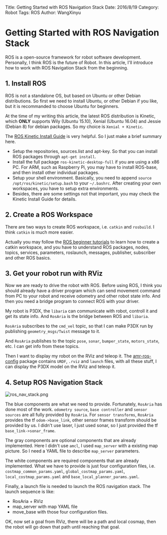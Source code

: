 Title: Getting Started with ROS Navigation Stack
Date: 2016/8/19
Category: Robot
Tags: ROS
Author: WangXinyu
# Getting Started with ROS Navigation Stack
ROS is a open-source framework for robot software development. Personally, I think ROS is the future of Robot. In this article, I'll introduce how to work with ROS Navigation Stack from the beginning.

## 1. Install ROS
ROS is not a standalone OS, but based on Ubuntu or other Debian distributions. So first we need to install Ubuntu, or other Debian if you like, but it is recommanded to choose Ubuntu for beginners.

At the time of my writing this article, the latest ROS distribution is Kinetic, which **ONLY** supports Wily (Ubuntu 15.10), Xenial (Ubuntu 16.04) and Jessie (Debian 8) for debian packages. So my choice is `Xenial + Kinetic`.

The [ROS Kinetic Install Guide](http://wiki.ros.org/kinetic/Installation/Ubuntu) is very helpful. So I just make a brief summary here.

- Setup the repositories, sources.list and apt-key. So that you can install ROS packages through `apt-get install`.
- Install the full package `ros-kinetic-desktop-full` if you are using a x86 PC. For ARM, such as Raspberry Pi, you may have to install ROS-base, and then install other individual packages.
- Setup your shell environment. Basically, you need to append `source /opt/ros/kinetic/setup.bash` to your `~/.bashrc`. After creating your own workspaces, you have to setup extra environments.
- Besides, there are some settings not that important, you may check the Kinetic Install Guide for details. 

## 2. Create a ROS Workspace
There are two ways to create ROS workspace, i.e. `catkin` and `rosbuild`. I think `catkin` is much more easier.

Actually you may follow the [ROS beginner tutorials](http://wiki.ros.org/ROS/Tutorials) to learn how to create a catkin workspace, and you have to understand ROS packages, nodes, topics, services, parameters, roslaunch, messages, publisher, subscriber and other ROS basics.

## 3. Get your robot run with RViz
Now we are ready to drive the robot with ROS. Before using ROS, I think you should already have a driver program which can send movement command from PC to your robot and receive odometry and other robot state info. And then you need a bridge program to connect ROS with your driver.

My robot is P3DX, the `libaria` can communicate with robot, controll it and get its state info. And `RosAria` is the bridge between ROS and `libaria`.

`RosAria` subscribes to the `cmd_vel` topic, so that I can make P3DX run by publishing `geometry_msgs/Twist` message to it.

And `RosAria` publishes to the topic `pose`, `sonar`, `bumper_state`, `motors_state`, etc. I can get info from these topics.

Then I want to display my robot on the RViz and teleop it. The [amr-ros-config](https://github.com/MobileRobots/amr-ros-config) package contains `URDF`, `.rviz` and `launch` files, with all these stuff, I can display the P3DX model on the RViz and teleop it.

## 4. Setup ROS Navigation Stack
![ros_nav_stack.png](/images/nav_stack.png)

The blue components are what we need to provide. Fortunately, `RosAria` has done most of the work. `odometry source`, `base controller` and `sensor sources` are all fully provided by `RosAria`. For `sensor transforms`, `RosAria` provides the tf `odom->base_link`, other sensor frames transform should be provided by us. I didn't use laser, I just used sonar, so I just provided the tf `base_link->sonar_frame`.

The gray components are optional components that are already implemented. Here I didn't use `amcl`, I used `map_server` with a existing map picture. So I need a YAML file to describe `map_server` parameters.

The white components are required components that are already implemented. What we have to provide is just four configuration files, i.e. `costmap_common_params.yaml`, `global_costmap_params.yaml`, `local_costmap_params.yaml` and `base_local_planner_params.yaml`.

Finally, a launch file is needed to launch the ROS navigation stack. The launch sequence is like:

- RosAria + RViz
- map_server with map YAML file
- move_base with those four configuration files.

OK, now set a goal from RViz, there will be a path and local cosmap, then the robot will go down that path until reaching that goal.